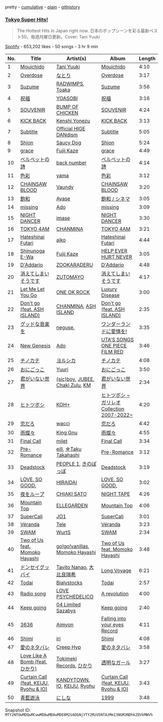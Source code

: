 pretty - [cumulative](/playlists/cumulative/37i9dQZF1DXafb0IuPwJyF.md) - [plain](/playlists/plain/37i9dQZF1DXafb0IuPwJyF) - [githistory](https://github.githistory.xyz/mackorone/spotify-playlist-archive/blob/main/playlists/plain/37i9dQZF1DXafb0IuPwJyF)

### [Tokyo Super Hits!](https://open.spotify.com/playlist/37i9dQZF1DXafb0IuPwJyF)

> The Hottest Hits in Japan right now\. 日本のポップシーンを彩る最新ベスト50。毎週月曜日更新。Cover:  Tani Yuuki

[Spotify](https://open.spotify.com/user/spotify) - 653,202 likes - 50 songs - 3 hr 9 min

| No. | Title | Artist(s) | Album | Length |
|---|---|---|---|---|
| 1 | [Mouichido](https://open.spotify.com/track/40gt89icqkSFqWWfMlqagb) | [Tani Yuuki](https://open.spotify.com/artist/0B1ce3uNrzkdm76NXI4mhX) | [Mouichido](https://open.spotify.com/album/3ajk6gGVQzrsD9CjRzs68q) | 4:10 |
| 2 | [Overdose](https://open.spotify.com/track/2Dzzhb1oV5ckgOjWZLraIB) | [なとり](https://open.spotify.com/artist/6WmXWHmfBMhupyIs8MSqtu) | [Overdose](https://open.spotify.com/album/1ieXthJ9zXRWqTU8ROAeJa) | 3:17 |
| 3 | [Suzume](https://open.spotify.com/track/7LHAKF7pBqHch8o6Yo0ad5) | [RADWIMPS](https://open.spotify.com/artist/1EowJ1WwkMzkCkRomFhui7), [Toaka](https://open.spotify.com/artist/3GzVC7GGbmO2SuBu92DqUn) | [Suzume](https://open.spotify.com/album/7HT4WPE6gHPxrRmgzhhTMr) | 3:56 |
| 4 | [祝福](https://open.spotify.com/track/7ajpbW6tBpqUI9foCtwlLw) | [YOASOBI](https://open.spotify.com/artist/64tJ2EAv1R6UaZqc4iOCyj) | [祝福](https://open.spotify.com/album/7KS8ZZpgraGBazVoSeX6O4) | 3:16 |
| 5 | [SOUVENIR](https://open.spotify.com/track/7qOsSOpiL3R8RKyiBtIYNQ) | [BUMP OF CHICKEN](https://open.spotify.com/artist/0hSFeqPehe7FtCNWuQ6Bsy) | [SOUVENIR](https://open.spotify.com/album/62Rk2K7V2le9NBC75ANiX7) | 4:24 |
| 6 | [KICK BACK](https://open.spotify.com/track/3khEEPRyBeOUabbmOPJzAG) | [Kenshi Yonezu](https://open.spotify.com/artist/1snhtMLeb2DYoMOcVbb8iB) | [KICK BACK](https://open.spotify.com/album/6RH1fEIz8HVXregzz5Xp2B) | 3:13 |
| 7 | [Subtitle](https://open.spotify.com/track/4zrKPIygugUDKGFEjVwpSB) | [Official HIGE DANdism](https://open.spotify.com/artist/5Vo1hnCRmCM6M4thZCInCj) | [Subtitle](https://open.spotify.com/album/12sWDwrDnaBl0EagZU4sXV) | 5:05 |
| 8 | [Shion](https://open.spotify.com/track/1m3MYz2QXRxwqCQ7PkpC6k) | [Saucy Dog](https://open.spotify.com/artist/4WqXqPmUuenMIr4QaFrZXN) | [Shion](https://open.spotify.com/album/3cTGrie7oFxDvvHqH7fNWr) | 5:24 |
| 9 | [grace](https://open.spotify.com/track/7tnYsRepXLaNhqj4xtcWP2) | [Fujii Kaze](https://open.spotify.com/artist/6bDWAcdtVR3WHz2xtiIPUi) | [grace](https://open.spotify.com/album/0i6jJH5oVQh0KL8INSSPpu) | 4:49 |
| 10 | [ベルベットの詩](https://open.spotify.com/track/2N4lCwOeFRX7qrbMPRcZ7d) | [back number](https://open.spotify.com/artist/6rs1KAoQnFalSqSU4LTh8g) | [ベルベットの詩](https://open.spotify.com/album/0qmE5lDI6Z8enOel9hzkS8) | 4:14 |
| 11 | [色彩](https://open.spotify.com/track/1uveEvgKX4irLcp1BUTIFD) | [yama](https://open.spotify.com/artist/7kOrrFIBIBc8uCu2zbxbLv) | [色彩](https://open.spotify.com/album/3gQJWupAma6DdzcHVBQ9Bn) | 3:12 |
| 12 | [CHAINSAW BLOOD](https://open.spotify.com/track/3lUOzabhWYyRImRszpJGOU) | [Vaundy](https://open.spotify.com/artist/2IUl3m1H1EQ7QfNbNWvgru) | [CHAINSAW BLOOD](https://open.spotify.com/album/6vuTbUMzsnI0ThfnXc4Cjg) | 3:20 |
| 13 | [飽和](https://open.spotify.com/track/1UPtzvnvQALqV9feDrqVSs) | [Ayase](https://open.spotify.com/artist/1S8OQ9SqlLdD9l4paaZMuZ) | [飽和 / シネマ](https://open.spotify.com/album/7pKZEeAagjqV4rTZSoFymD) | 3:05 |
| 14 | [missing](https://open.spotify.com/track/5COfkrLpT6t2fHliXbc3tl) | [Ado](https://open.spotify.com/artist/6mEQK9m2krja6X1cfsAjfl) | [missing](https://open.spotify.com/album/6fxRUp0yEHIE79usuBfVaM) | 3:09 |
| 15 | [NIGHT DANCER](https://open.spotify.com/track/348NF6vX0Yh22xvH0EZEro) | [imase](https://open.spotify.com/artist/4TaSvnT5o4REFwhqfrmK27) | [NIGHT DANCER](https://open.spotify.com/album/0qbkekB04QYsLqCX68e8Oy) | 3:30 |
| 16 | [TOKYO 4AM](https://open.spotify.com/track/3lbZM8EtM1dnZDunARwI1N) | [CHANMINA](https://open.spotify.com/artist/2vjeuQwzSP5ErC1S41gONX) | [TOKYO 4AM](https://open.spotify.com/album/0mpL0xIydKRXWdL1UcDh0X) | 3:21 |
| 17 | [Hateshinai Futari](https://open.spotify.com/track/6leWYHCjGa8xdExUj5DtR1) | [aiko](https://open.spotify.com/artist/6TDMbiQCWeMClsMr9ORLRK) | [Hateshinai Futari](https://open.spotify.com/album/5MBxq5TrnTGAsQD77RU5k2) | 4:44 |
| 18 | [Shinunoga E\-Wa](https://open.spotify.com/track/0o9zmvc5f3EFApU52PPIyW) | [Fujii Kaze](https://open.spotify.com/artist/6bDWAcdtVR3WHz2xtiIPUi) | [HELP EVER HURT NEVER](https://open.spotify.com/album/1OojCidx0eoPKch2M0Kz31) | 3:05 |
| 19 | [D'Addario](https://open.spotify.com/track/39F8ghQo929nMGZAbNPpXM) | [ZOOKARADERU](https://open.spotify.com/artist/0mkwliKa9Bf7kdXMV1iuMp) | [D'Addario](https://open.spotify.com/album/0Jo41bqYOYzkwRA7MtttF3) | 4:48 |
| 20 | [消えてしまいそうです](https://open.spotify.com/track/4wYCZ6QS5EClBXqjakTieR) | [ZUTOMAYO](https://open.spotify.com/artist/38WbKH6oKAZskBhqDFA8Uj) | [消えてしまいそうです](https://open.spotify.com/album/6UdhROGy9pKEVMLZxTQU5Z) | 4:17 |
| 21 | [Let Me Let You Go](https://open.spotify.com/track/1l6fmXCPtTpJrKpYBe9bBw) | [ONE OK ROCK](https://open.spotify.com/artist/7k73EtZwoPs516ZxE72KsO) | [Luxury Disease](https://open.spotify.com/album/7bR908SDBENoC7rqC0k4h4) | 3:00 |
| 22 | [Don't go \(feat\. ASH ISLAND\)](https://open.spotify.com/track/0gcTaw7aYWnAKsgIYJsvAt) | [CHANMINA](https://open.spotify.com/artist/2vjeuQwzSP5ErC1S41gONX), [ASH ISLAND](https://open.spotify.com/artist/7IEhlwWQA7pCkEvzwwHehE) | [Don't go \(feat\. ASH ISLAND\)](https://open.spotify.com/album/041Fafxf0D4t5MDi24KvEP) | 2:35 |
| 23 | [グッドな音楽を](https://open.spotify.com/track/2FNkUZUdx0PVTwtzBCoPTt) | [neguse.](https://open.spotify.com/artist/7jiFTNRWSw8zYgUj9wNJld) | [ワンダーランドに愛情を!](https://open.spotify.com/album/52s8JzniZA0dZA1D6sQOih) | 3:35 |
| 24 | [New Genesis](https://open.spotify.com/track/6A8NfypDHuwiLWbo4a1yca) | [Ado](https://open.spotify.com/artist/6mEQK9m2krja6X1cfsAjfl) | [UTA'S SONGS ONE PIECE FILM RED](https://open.spotify.com/album/7Ixqxq13tWhrbnIabk3172) | 3:46 |
| 25 | [チノカテ](https://open.spotify.com/track/7w1taFiEu8GGQJkzQaEWpx) | [ヨルシカ](https://open.spotify.com/artist/4UK2Lzi6fBfUi9rpDt6cik) | [チノカテ](https://open.spotify.com/album/1ItS3Da6sbCmwwTgkBHttk) | 4:08 |
| 26 | [おにごっこ](https://open.spotify.com/track/6AEEo4hAPdoeoIRS9TSmG5) | [Yuuri](https://open.spotify.com/artist/0ixzjrK1wkN2zWBXt3VW3W) | [おにごっこ](https://open.spotify.com/album/0hz5oOLvoRKEIF0J00Pz8v) | 3:50 |
| 27 | [君がいない世界](https://open.spotify.com/track/1BduWmGXpjUAbunc1hrOr0) | [\(sic\)boy](https://open.spotify.com/artist/19FI3bwyW062xAmEy3rzsk), [JUBEE](https://open.spotify.com/artist/3NyJkvXLy5dg73SrT0ykba), [Chaki Zulu](https://open.spotify.com/artist/1OZZwe2ji8xjfVC8qjrQup), [KM](https://open.spotify.com/artist/2Nz5XwOa02deTyyS2vw5Wa) | [君がいない世界](https://open.spotify.com/album/3VCTWwETLTZtm0iXmFSq6A) | 2:34 |
| 28 | [ヒトツボシ](https://open.spotify.com/track/1mucJa0A819ikDw6qesrTR) | [KOH+](https://open.spotify.com/artist/74iC908yY2tkjyHMOl0Fyr) | [ヒトツボシ \~ガリレオ Collection 2007\-2022\~](https://open.spotify.com/album/296UpZk8DkmZ1LDtUwtgP1) | 4:20 |
| 29 | [恋だろ](https://open.spotify.com/track/0ir7DGXo3hxaPa82h1vrOj) | [wacci](https://open.spotify.com/artist/7jCHrVGjeHUYP2pHv8FOJ3) | [恋だろ](https://open.spotify.com/album/0WkjisVaB4pwRf521uF6Qa) | 4:42 |
| 30 | [雨燦々](https://open.spotify.com/track/34PR0zLBVl7VMF9E7dDwdo) | [King Gnu](https://open.spotify.com/artist/6wxfx1yhyqjCPYwwxJktR2) | [雨燦々](https://open.spotify.com/album/2gv7KqKXqTEfXnNOUyu85q) | 4:55 |
| 31 | [Final Call](https://open.spotify.com/track/23UvqSjWD2dilIjKkCd2pf) | [milet](https://open.spotify.com/artist/45ft4DyTCEJfQwTBHXpdhM) | [Final Call](https://open.spotify.com/album/5GWBGzUQ7053833dmf2rge) | 3:34 |
| 32 | [Pre\-Romance](https://open.spotify.com/track/6x3x09Wq9Ae81dvMSA0N4I) | [eill](https://open.spotify.com/artist/3AiES4wyTOfJvNgqz9baDn), [☆Taku Takahashi](https://open.spotify.com/artist/13FGWDOwAoQyIBuZLtCjN9) | [Pre\-Romance](https://open.spotify.com/album/27K1okvCknZXHbEwTU0qL2) | 3:12 |
| 33 | [Deadstock](https://open.spotify.com/track/1h3XEx3bmfIARIJQqE3NA5) | [PEOPLE 1](https://open.spotify.com/artist/2llRPLPOCvnAiUozItvPsU), [きのぽっぽ](https://open.spotify.com/artist/7wELjvjV3KJdFtxYlZ5bhf) | [Deadstock](https://open.spotify.com/album/4Z9igjlzrOpnidH6MwRhEc) | 3:19 |
| 34 | [LOVE, SO GOOD.](https://open.spotify.com/track/6CgyovSeoZugrFQ9iAf2if) | [HIRAIDAI](https://open.spotify.com/artist/7JthQ6zwNzfxRfIEjp6wUs) | [LOVE, SO GOOD.](https://open.spotify.com/album/6xtCOVTraTHrRglJlYakCh) | 3:02 |
| 35 | [夜をループ](https://open.spotify.com/track/5aF7JEshjhV8gsg8INAOYX) | [CHIAKI SATO](https://open.spotify.com/artist/7fD1pCIsnPsUt6mHizHGnt) | [NIGHT TAPE](https://open.spotify.com/album/3FIYJQnPsIVBQiorttCmAB) | 4:26 |
| 36 | [Mountain Top](https://open.spotify.com/track/2VZsN0yEEVmEsohRi56wEm) | [ELLEGARDEN](https://open.spotify.com/artist/3cbd5GWGOknxmFAe77MDbk) | [Mountain Top](https://open.spotify.com/album/02S7xatuIOTEWNgLAfKh34) | 4:06 |
| 37 | [SuperCali](https://open.spotify.com/track/4pW4sNCWGUG9D9EjACfkvK) | [JO1](https://open.spotify.com/artist/2koP6FEfIEVk4l2Fe6jFhu) | [SuperCali](https://open.spotify.com/album/0Z8ddGt1kEMRBTY1engcvy) | 3:01 |
| 38 | [Véranda](https://open.spotify.com/track/6h5ndow0y3PdcW6nFsxLFz) | [Tele](https://open.spotify.com/artist/2DesRdo7rppo0VC8cR3vsf) | [Véranda](https://open.spotify.com/album/0BuqNtULCov27tKzycHoWT) | 3:23 |
| 39 | [SWAM](https://open.spotify.com/track/3mUDs6V97GirTDSNLJr5z6) | [WurtS](https://open.spotify.com/artist/6oued35Hkg7GIEXqVfBrQK) | [SWAM](https://open.spotify.com/album/07dVrbFzLZIszN5tGtSeVn) | 2:34 |
| 40 | [Two of Us feat\. Momoko Hayashi](https://open.spotify.com/track/1JfW3U00sxOpF3puJu0DCu) | [go!go!vanillas](https://open.spotify.com/artist/0aqPTOZlKG6ltJHv7BNlsm), [Momoko Hayashi](https://open.spotify.com/artist/5vvuay91t1WlmMwMEFsTsI) | [Two of Us feat\. Momoko Hayashi](https://open.spotify.com/album/4Q8sbj7WiRVrHcWN8Vtj4a) | 3:48 |
| 41 | [ドンセイグッバイ](https://open.spotify.com/track/60k1ZuVrHdHdJcpxhKpQvr) | [Tavito Nanao](https://open.spotify.com/artist/6OK5I4qMrrS3taSgczMS1a), [大比良瑞希](https://open.spotify.com/artist/1dDD5r3Io6ZynPnoirE04W) | [Long Voyage](https://open.spotify.com/album/4VluotpD3vrZglWd2v3qSi) | 6:21 |
| 42 | [Todai](https://open.spotify.com/track/6O75NV4KyMzh47TS9Zow5m) | [Bialystocks](https://open.spotify.com/artist/3y24PAHjsJ3rWvMWERM7Oe) | [Todai](https://open.spotify.com/album/4hE6Ux4bskxZzUV7HKbIES) | 2:57 |
| 43 | [Radio song](https://open.spotify.com/track/6EzqEvGM8W0ipnjRkxM43X) | [LOVE PSYCHEDELICO](https://open.spotify.com/artist/5V7OCRPNS7vBRLRkrMVNqp) | [A revolution](https://open.spotify.com/album/4hQR4egbzyjzu0MchDMZAD) | 4:00 |
| 44 | [Keep going](https://open.spotify.com/track/0ZCpVXA2TCoxpYCdtnQWJg) | [04 Limited Sazabys](https://open.spotify.com/artist/6Gem5Nh6gd9PCtWdzR7Odh) | [Keep going](https://open.spotify.com/album/5qanfHlbiLvT8JGKsY9OUT) | 2:40 |
| 45 | [3636](https://open.spotify.com/track/2mHWjrN4rIL8vbWt0Od9Ux) | [Aimyon](https://open.spotify.com/artist/5kVZa4lFUmAQlBogl1fkd6) | [Falling into your eyes Record](https://open.spotify.com/album/5KLZZ5X7b8eM8OXXUBYfgz) | 4:11 |
| 46 | [Shimi](https://open.spotify.com/track/7jEilx5rNwoCK6bZdsPdty) | [iri](https://open.spotify.com/artist/1mN9lPKzTRTOop4u7S1Uy9) | [Shimi](https://open.spotify.com/album/0G72zgNl58jAgjiw6yi1j2) | 4:08 |
| 47 | [愛のネタバレ](https://open.spotify.com/track/2vchHTJpJuoFHvosewuaQV) | [Creep Hyp](https://open.spotify.com/artist/6POfB0fHdzXFLWL3RHxLv8) | [愛のネタバレ](https://open.spotify.com/album/3QcNZjfiZ1C2hG3Q1TqzKn) | 3:58 |
| 48 | [Love Like A Bomb \(feat\. ひかり\)](https://open.spotify.com/track/3B7jBMQUFsIMhrMDOtB39p) | [Tokimeki Records](https://open.spotify.com/artist/73vrL9RiKlSaQFo2izavC1), [ひかり](https://open.spotify.com/artist/7FqXFvzwNYVhW12u5O3yUc) | [透明なガール](https://open.spotify.com/album/41dcBEgqNyYH3ifvH2al28) | 3:27 |
| 49 | [Curtain Call \(feat\. KEIJU, Ryohu & IO\)](https://open.spotify.com/track/53bGUdj88QxmpuFnjc3YUx) | [KANDYTOWN](https://open.spotify.com/artist/5Treq1MbA8Kw8EGwJc0nzy), [IO](https://open.spotify.com/artist/7wJbfRQ42OuzAQfXMVidTd), [KEIJU](https://open.spotify.com/artist/7K3bqkZs0SVUS9K13bnwHL), [Ryohu](https://open.spotify.com/artist/0qQOHfWvRf8O1wXYXMmV6U) | [Curtain Call \(feat\. KEIJU, Ryohu & IO\)](https://open.spotify.com/album/6RAISYWCOPi2y7E3EMYNWP) | 3:43 |
| 50 | [青藍遊泳](https://open.spotify.com/track/2197fRE2IBsnja9r18RejV) | [にしな](https://open.spotify.com/artist/2aoUBwmHWln0JSEZbi9E70) | [1999](https://open.spotify.com/album/322uTZewuhwVaanjOO92Av) | 3:48 |

Snapshot ID: `MTY2NTUwMDQwMCwwMDAwMDAwMDE0M2U4OGNjYTY2MzU5NTAzMmI3NGM3NDhkZDVkMWVh`
